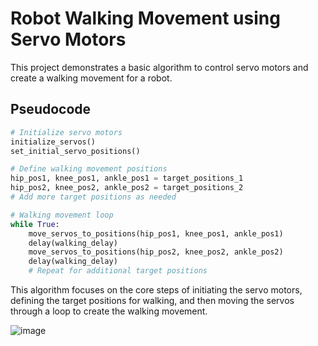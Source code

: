 # Robot Walking Movement using Servo Motors

This project demonstrates a basic algorithm to control servo motors and create a walking movement for a robot.

## Pseudocode

```python
# Initialize servo motors
initialize_servos()
set_initial_servo_positions()

# Define walking movement positions
hip_pos1, knee_pos1, ankle_pos1 = target_positions_1
hip_pos2, knee_pos2, ankle_pos2 = target_positions_2
# Add more target positions as needed

# Walking movement loop
while True:
    move_servos_to_positions(hip_pos1, knee_pos1, ankle_pos1)
    delay(walking_delay)
    move_servos_to_positions(hip_pos2, knee_pos2, ankle_pos2)
    delay(walking_delay)
    # Repeat for additional target positions
```
This algorithm focuses on the core steps of initiating the servo motors, defining the target positions for walking, and then moving the servos through a loop to create the walking movement.


![image](https://github.com/Deem02/servo-motor/assets/158334032/0d70781b-6353-4bdd-84cc-19a75f2d5d76)

